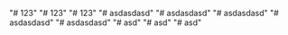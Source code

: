 "# 123" 
"# 123" 
"# 123" 
"# asdasdasd" 
"# asdasdasd" 
"# asdasdasd" 
"# asdasdasd" 
"# asdasdasd" 
"# asd" 
"# asd" 
"# asd" 
